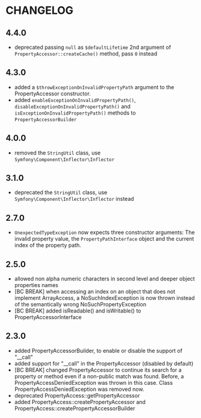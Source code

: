 CHANGELOG
=========

4.4.0
-----

 * deprecated passing `null` as `$defaultLifetime` 2nd argument of `PropertyAccessor::createCache()` method,
   pass `0` instead

4.3.0
-----

* added a `$throwExceptionOnInvalidPropertyPath` argument to the PropertyAccessor constructor.
* added `enableExceptionOnInvalidPropertyPath()`, `disableExceptionOnInvalidPropertyPath()` and
  `isExceptionOnInvalidPropertyPath()` methods to `PropertyAccessorBuilder`

4.0.0
-----

 * removed the `StringUtil` class, use `Symfony\Component\Inflector\Inflector`

3.1.0
-----

 * deprecated the `StringUtil` class, use `Symfony\Component\Inflector\Inflector`
   instead

2.7.0
------

 * `UnexpectedTypeException` now expects three constructor arguments: The invalid property value,
   the `PropertyPathInterface` object and the current index of the property path.

2.5.0
------

 * allowed non alpha numeric characters in second level and deeper object properties names
 * [BC BREAK] when accessing an index on an object that does not implement
   ArrayAccess, a NoSuchIndexException is now thrown instead of the
   semantically wrong NoSuchPropertyException
 * [BC BREAK] added isReadable() and isWritable() to PropertyAccessorInterface

2.3.0
------

 * added PropertyAccessorBuilder, to enable or disable the support of "__call"
 * added support for "__call" in the PropertyAccessor (disabled by default)
 * [BC BREAK] changed PropertyAccessor to continue its search for a property or
   method even if a non-public match was found. Before, a PropertyAccessDeniedException
   was thrown in this case. Class PropertyAccessDeniedException was removed
   now.
 * deprecated PropertyAccess::getPropertyAccessor
 * added PropertyAccess::createPropertyAccessor and PropertyAccess::createPropertyAccessorBuilder
